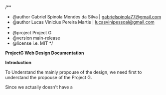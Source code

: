 /**
 * @author Gabriel Spinola Mendes da Silva | gabrielspinola77@gmail.com
 * @author Lucas Vinicius Pereira Martis | lucasvinipessoal@gmail.com
 *
 * @project Project G
 * @version main-release
 * @license i.e. MIT
 */

**ProjectG Web Design Documentation**

**Introduction**

To Understand the mainly propouse of the design, we need first to understand the propouse of the Project G.

Since we actually doesn't have a 